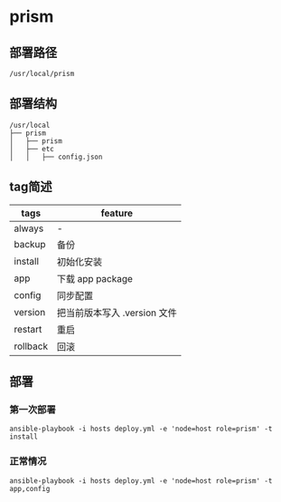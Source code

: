 # prism

## 部署路径

`/usr/local/prism`

## 部署结构

```
/usr/local
├── prism
│   ├── prism
│   ├── etc
│   │   ├── config.json
```

## tag简述

| tags     | feature                      |
|----------|------------------------------|
| always   | -                            |
| backup   | 备份                         |
| install  | 初始化安装                   |
| app      | 下载 app package             |
| config   | 同步配置                     |
| version  | 把当前版本写入 .version 文件 |
| restart  | 重启                         |
| rollback | 回滚                         |

## 部署

### 第一次部署

```
ansible-playbook -i hosts deploy.yml -e 'node=host role=prism' -t install
```

### 正常情况

```
ansible-playbook -i hosts deploy.yml -e 'node=host role=prism' -t app,config
```

